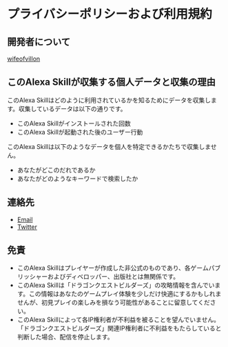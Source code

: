 # プライバシーポリシーおよび利用規約

## 開発者について

[wifeofvillon](https://github.com/wifeofvillon)

## このAlexa Skillが収集する個人データと収集の理由

このAlexa Skillはどのように利用されているかを知るためにデータを収集します。収集しているデータは以下の通りです。

- このAlexa Skillがインストールされた回数
- このAlexa Skillが起動された後のユーザー行動

このAlexa Skillは以下のようなデータを個人を特定できるかたちで収集しません。

- あなたがどこのだれであるか
- あなたがどのようなキーワードで検索したか

## 連絡先

- [Email](upbeatxxx+wifeofvillon@gmail)
- [Twitter](https://twitter.com/wifeofvillon)

## 免責

- このAlexa Skillはプレイヤーが作成した非公式のものであり、各ゲームパブリッシャーおよびディベロッパー、出版社とは無関係です。
- このAlexa Skillは「ドラゴンクエストビルダーズ」の攻略情報を含んでいます。この情報はあなたのゲームプレイ体験を少しだけ快適にするかもしれませんが、初見プレイの楽しみを損なう可能性があることに留意してください。
- このAlexa Skillによって各IP権利者が不利益を被ることを望んでいません。「ドラゴンクエストビルダーズ」関連IP権利者に不利益をもたらしていると判断した場合、配信を停止します。
